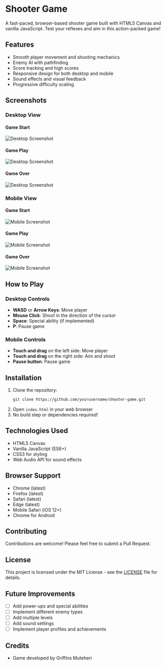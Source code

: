 # Shooter Game

A fast-paced, browser-based shooter game built with HTML5 Canvas and vanilla JavaScript. Test your reflexes and aim in this action-packed game!

## Features

- Smooth player movement and shooting mechanics
- Enemy AI with pathfinding
- Score tracking and high scores
- Responsive design for both desktop and mobile
- Sound effects and visual feedback
- Progressive difficulty scaling

## Screenshots

### Desktop View
#### Game Start
![Desktop Screenshot](./screenshots/screenshot1.png)

#### Game Play
![Desktop Screenshot](./screenshots/screenshot2.png)

#### Game Over
![Desktop Screenshot](./screenshots/screenshot3.png)

### Mobile View
#### Game Start
![Mobile Screenshot](./screenshots/screenshot4.jpg)

#### Game Play
![Mobile Screenshot](./screenshots/screenshot5.jpg)

#### Game Over
![Mobile Screenshot](./screenshots/screenshot6.jpg)

## How to Play

### Desktop Controls
- **WASD** or **Arrow Keys**: Move player
- **Mouse Click**: Shoot in the direction of the cursor
- **Space**: Special ability (if implemented)
- **P**: Pause game

### Mobile Controls
- **Touch and drag** on the left side: Move player
- **Touch and drag** on the right side: Aim and shoot
- **Pause button**: Pause game

## Installation

1. Clone the repository:
   ```bash
   git clone https://github.com/yourusername/shooter-game.git
   ```
2. Open `index.html` in your web browser
3. No build step or dependencies required!

## Technologies Used

- HTML5 Canvas
- Vanilla JavaScript (ES6+)
- CSS3 for styling
- Web Audio API for sound effects

## Browser Support

- Chrome (latest)
- Firefox (latest)
- Safari (latest)
- Edge (latest)
- Mobile Safari (iOS 12+)
- Chrome for Android

## Contributing

Contributions are welcome! Please feel free to submit a Pull Request.

## License

This project is licensed under the MIT License - see the [LICENSE](LICENSE) file for details.

## Future Improvements

- [ ] Add power-ups and special abilities
- [ ] Implement different enemy types
- [ ] Add multiple levels
- [ ] Add sound settings
- [ ] Implement player profiles and achievements

## Credits

- Game developed by Griffins Muteheri
